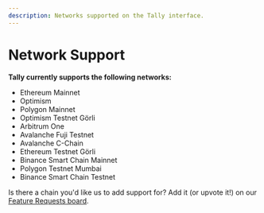 ```yaml
---
description: Networks supported on the Tally interface.
---
```


# Network Support

**Tally currently supports the following networks:**

* Ethereum Mainnet
* Optimism
* Polygon Mainnet
* Optimism Testnet Görli
* Arbitrum One
* Avalanche Fuji Testnet
* Avalanche C-Chain
* Ethereum Testnet Görli
* Binance Smart Chain Mainnet
* Polygon Testnet Mumbai
* Binance Smart Chain Testnet

Is there a chain you'd like us to add support for? Add it (or upvote it!) on our [Feature Requests board](https://feedback.tally.xyz/b/feature-requests).
